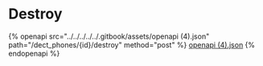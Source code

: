 # Destroy

{% openapi src="../../../../../.gitbook/assets/openapi (4).json" path="/dect_phones/{id}/destroy" method="post" %}
[openapi (4).json](<../../../../../.gitbook/assets/openapi (4).json>)
{% endopenapi %}
